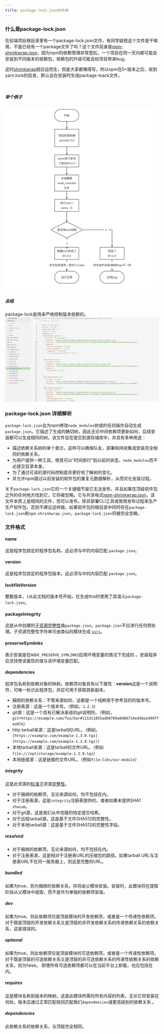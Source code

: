 ```yaml
---
title: package-lock.json的作用
---
```

### 什么是package-lock.json
在前端项目根目录里有一个package-lock.json文件，有同学疑惑这个文件是干嘛用，不是已经有一个package文件了吗？这个文件前身是[npm-shrinkwrap.json](https://docs.npmjs.com/cli/v6/configuring-npm/shrinkwrap-json)，因为npm的依赖管理非常宽松，一个项目在同一天内都可能会安装到不同版本的依赖包，依赖包的升级可能会给项目带来bug。

这时[shrinkwrap](https://docs.npmjs.com/cli/v6/configuring-npm/shrinkwrap-json)就应运而生，但是大家都懒得写，所以npm在5+版本之后，收到yarn.lock的启发，默认会在安装时生成package-loack文件。

<br>

##### 举个例子
![](https://raw.githubusercontent.com/yenkos/PicGo/main/img/image.png)

##### 总结
package-lock是用来严格控制版本依赖的。<br>
![](https://raw.githubusercontent.com/yenkos/PicGo/main/img/image%20(1).png)

### package-lock.json 详细解析
`package-lock.json`会为npm修改`node_modules`树或的任何操作自动生成`package.json`。它描述了生成的确切树，因此无论中间依赖项更新如何，后续安装都可以生成相同的树。该文件旨在提交到源存储库中，并具有多种用途：

- 描述依赖关系树的单个表示，这样可以确保队友，部署和持续集成安装完全相同的依赖关系。
- 为用户提供一种工具，使其可以“时间旅行”到以前的状态，`node_modules`而不必提交目录本身。
- 为了通过可读的源代码控制差异更好地了解树的变化。
- 并允许npm跳过以前安装的软件包的重复元数据解析，从而优化安装过程。

关于`package-lock.json`它的一个关键细节是它无法发布，并且如果在顶级软件包之外的任何地方找到它，它将被忽略。它与共享格式[npm-shrinkwrap.json](https://docs.npmjs.com/cli/v6/configuring-npm/shrinkwrap-json)，该文件本质上是相同的文件，但可以发布。除非部署CLI工具或使用发布过程来生产生产软件包，否则不建议这样做。如果软件包的根目录中同时存在`package-lock.json`和`npm-shrinkwrap.json`，`package-lock.json`将被完全忽略。
### 文件格式
#### name
这是程序包锁定的程序包名称。这必须与中的内容匹配 `package.json`。
#### version
这是程序包锁定的程序包版本。这必须与中的内容匹配 `package.json`。
#### lockfileVersion
整数版本，`1`从此文档的版本号开始，在生成this时使用了其语义`package-lock.json`。
#### packageIntegrity
这是从中创建的[子资源完整性](https://w3c.github.io/webappsec/specs/subresourceintegrity/)值`package.json`。`package.json`不应进行任何预处理。子资源完整性字符串可由类似的模块生成 [`ssri`](https://www.npmjs.com/package/ssri)。
#### preserveSymlinks
表示安装是在`NODE_PRESERVE_SYMLINKS`启用环境变量的情况下完成的 。安装程序应坚持使该属性的值与该环境变量匹配。
#### dependencies
程序包名称到依赖对象的映射。依赖项对象具有以下属性：**version**这是一个说明符，可唯一标识此程序包，并应可用于获取其新副本。

- 捆绑的依赖关系：不管来源如何，这都是一个纯粹用于参考目的的版本号。
- 注册表源：这是一个版本号。（例如，`1.2.3`）
- git源：这是一个具有已解决承诺的git说明符。（例如，`git+https://example.com/foo/bar#115311855adb0789a0466714ed48a1499ffea97e`）
- http tarball来源：这是tarball的URL。（例如，`[https://example.com/example-1.3.0.tgz](https://example.com/example-1.3.0.tgz)`）
- 本地tarball来源：这是tarball的文件URL。（例如`file:///opt/storage/example-1.3.0.tgz`）
- 本地链接源：这是链接的文件URL。（例如`file:libs/our-module`）

##### integrity
这是此资源的[标准子](https://w3c.github.io/webappsec/specs/subresourceintegrity/)资源[完整性](https://w3c.github.io/webappsec/specs/subresourceintegrity/)。

- 对于捆绑的依赖项，无论来源如何，均不包括在内。
- 对于注册表源，这是`integrity`注册表提供的，或者如果未提供SHA1 `shasum`。
- 对于git源，这是我们从中克隆的特定提交哈希。
- 对于远程tarball源，这是基于文件SHA512的完整性。
- 对于本地tarball源：这是基于文件SHA512的完整性字段。

##### resolved

- 对于捆绑的依赖项，无论来源如何，均不包括在内。
- 对于注册表源，这是相对于注册表URL的压缩包的路径。如果tarball URL与注册表URL不在同一服务器上，则这是完整的URL。

##### bundled
如果为true，则为捆绑的依赖关系，并将由父模块安装。安装时，此模块将在提取阶段从父模块中提取，而不是作为单独的依赖项安装。

##### dev
如果为true，则此依赖项仅是顶层模块的开发依赖项，或者是一个传递性依赖项。对于既是顶层的开发依赖关系又是顶层的非开发依赖关系的传递依赖关系的依赖关系，这是错误的。

##### optional
如果为true，则此依赖项仅是顶层模块的可选依赖项，或者是一个传递性依赖项。对于既是顶层的可选依赖关系又是顶层的非可选依赖关系的传递性依赖关系的依赖关系，则为false。
即使所有可选依赖项都可以在当前平台上卸载，也应包括在内。

##### requires
这是模块名称到版本的映射。这是此模块所需的所有内容的列表，无论它将安装在何处。版本应通过正常匹配规则匹配我们`dependencies`或更高级别的依赖关系 。

##### dependencies
此依赖关系的依赖关系，与顶层完全相同。
